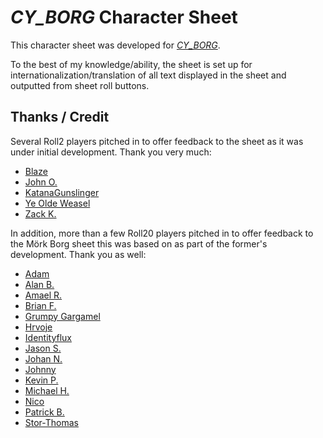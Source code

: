 # _CY_BORG_ Character Sheet

This character sheet was developed for [_CY_BORG_](http://www.morkborg.com).

To the best of my knowledge/ability, the sheet is set up for internationalization/translation of all text displayed in the sheet and outputted from sheet roll buttons.


## Thanks / Credit

Several Roll2 players pitched in to offer feedback to the sheet as it was under initial development. Thank you very much:

* [Blaze](https://app.roll20.net/users/4407184)
* [John O.](https://app.roll20.net/users/5451119)
* [KatanaGunslinger](https://app.roll20.net/users/9927442)
* [Ye Olde Weasel](https://app.roll20.net/users/1008171)
* [Zack K.](https://app.roll20.net/users/206703)

In addition, more than a few Roll20 players pitched in to offer feedback to the Mörk Borg sheet this was based on as part of the former's development. Thank you as well:

* [Adam](https://app.roll20.net/users/1303592/)
* [Alan B.](https://app.roll20.net/users/2038344/)
* [Amael R.](https://app.roll20.net/users/1582307/)
* [Brian F.](https://app.roll20.net/users/356583/)
* [Grumpy Gargamel](https://app.roll20.net/users/5807198/)
* [Hrvoje](https://app.roll20.net/users/749407/)
* [Identityflux](https://app.roll20.net/users/259210/)
* [Jason S.](https://app.roll20.net/users/3738061/)
* [Johan N.](https://app.roll20.net/users/335164/)
* [Johnny](https://app.roll20.net/users/1602210/)
* [Kevin P.](https://app.roll20.net/users/2777612/)
* [Michael H.](https://app.roll20.net/users/3219015/)
* [Nico](https://app.roll20.net/users/184028/)
* [Patrick B.](https://app.roll20.net/users/4605895/)
* [Stor-Thomas](https://app.roll20.net/users/763588/)
